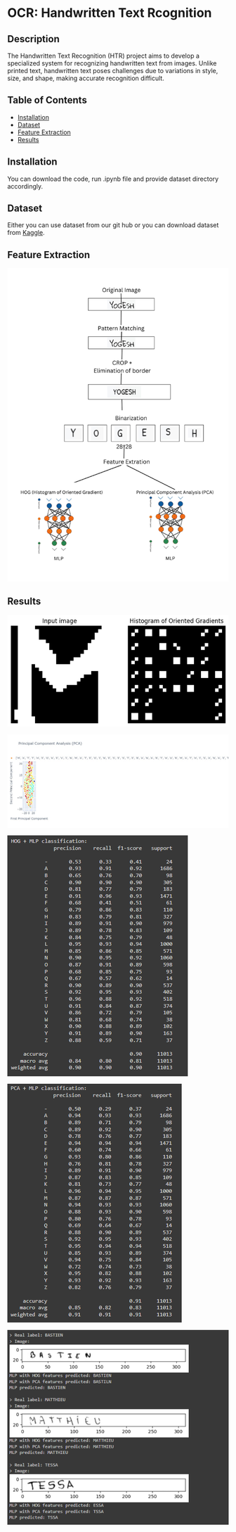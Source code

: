 # OCR: Handwritten Text Rcognition

## Description

The Handwritten Text Recognition (HTR) project aims to develop a specialized system for recognizing handwritten text from images. Unlike printed text, handwritten text poses challenges due to variations in style, size, and shape, making accurate recognition difficult.

## Table of Contents

- [Installation](#installation)
- [Dataset](#dataset)
- [Feature Extraction](#feature-extraction)
- [Results](#results)

## Installation

You can download the code, run .ipynb file and provide dataset directory accordingly.

## Dataset

Either you can use dataset from our git hub or you can download dataset from [Kaggle](https://www.kaggle.com/datasets/crowdflower/handwritten-names/data).

## Feature Extraction
![Image Alt Text](Process_Feature_extraction.png)

## Results
![Image Alt Text](Results/HOG.png)

![Image Alt Text](Results/PCA.jpeg)

![Image Alt Text](Results/HOG+MLP.png)

![Image Alt Text](Results/PCA+MLP.png)

![Image Alt Text](Results/Predicted.png)

